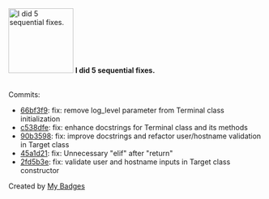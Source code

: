 <img src="https://my-badges.github.io/my-badges/fix-5.png" alt="I did 5 sequential fixes." title="I did 5 sequential fixes." width="128">
<strong>I did 5 sequential fixes.</strong>
<br><br>

Commits:

- <a href="https://github.com/n3rada/toboggan/commit/66bf3f901771571cd0e2c1e917269490a87bfd0a">66bf3f9</a>: fix: remove log_level parameter from Terminal class initialization
- <a href="https://github.com/n3rada/toboggan/commit/c538dfe70c8e89ee0a63bb2515136fa6036e4cf0">c538dfe</a>: fix: enhance docstrings for Terminal class and its methods
- <a href="https://github.com/n3rada/toboggan/commit/90b3598df2e129a5a8d2b1b4f2c52c7b9b3870fb">90b3598</a>: fix: improve docstrings and refactor user/hostname validation in Target class
- <a href="https://github.com/n3rada/toboggan/commit/45a1d21315a0a726e94aaa182647f5d191bea5d0">45a1d21</a>: fix: Unnecessary "elif" after "return"
- <a href="https://github.com/n3rada/toboggan/commit/2fd5b3ea08d85bd158b6772851bddef71a0466b8">2fd5b3e</a>: fix: validate user and hostname inputs in Target class constructor


Created by <a href="https://github.com/my-badges/my-badges">My Badges</a>